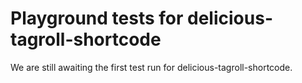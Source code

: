 # Playground tests for delicious-tagroll-shortcode
We are still awaiting the first test run for delicious-tagroll-shortcode.
